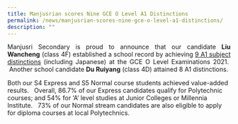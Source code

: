 ```yaml
---
title: Manjusrian scores Nine GCE O Level A1 Distinctions
permalink: /news/manjusrian-scores-nine-gce-o-level-a1-distinctions/
description: ""
---
```

<p style="text-align: justify;">Manjusri Secondary is proud to announce that our candidate <b>Liu Wancheng</b> (class 4F) established a school record by achieving <u>9 A1 subject distinctions</u> (including Japanese) at the GCE O Level Examinations 2021.   Another school candidate <b>Du Ruiyang</b> (class 4D) attained 8 A1 distinctions.</p>


Both our S4 Express and S5 Normal course students achieved value-added results.   Overall, 86.7% of our Express candidates qualify for Polytechnic courses; and 54% for ‘A’ level studies at Junior Colleges or Millennia Institute.   73% of our Normal stream candidates are also eligible to apply for diploma courses at local Polytechnics.